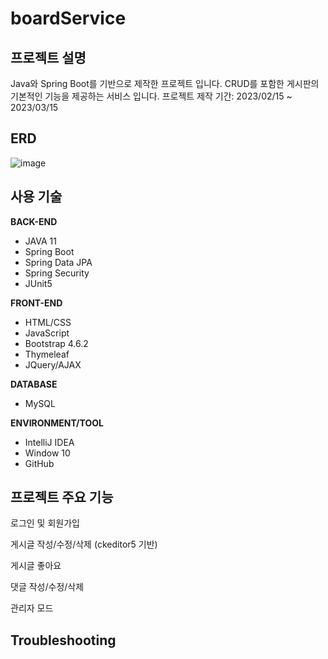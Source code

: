 # boardService

## 프로젝트 설명
Java와 Spring Boot를 기반으로 제작한 프로젝트 입니다.
CRUD를 포함한 게시판의 기본적인 기능을 제공하는 서비스 입니다.
프로젝트 제작 기간: 2023/02/15 ~ 2023/03/15

## ERD
![image](https://user-images.githubusercontent.com/93713151/225629286-0cde2ad0-1d86-4513-9181-f8a9baba80a3.png)  




## 사용 기술

**BACK-END**
- JAVA 11
- Spring Boot
- Spring Data JPA
- Spring Security
- JUnit5

**FRONT-END**
- HTML/CSS
- JavaScript
- Bootstrap 4.6.2
- Thymeleaf
- JQuery/AJAX

**DATABASE**
- MySQL

**ENVIRONMENT/TOOL**
- IntelliJ IDEA
- Window 10
- GitHub

## 프로젝트 주요 기능
로그인 및 회원가입  


게시글 작성/수정/삭제 (ckeditor5 기반)  


게시글 좋아요  


댓글 작성/수정/삭제  


관리자 모드

## Troubleshooting
